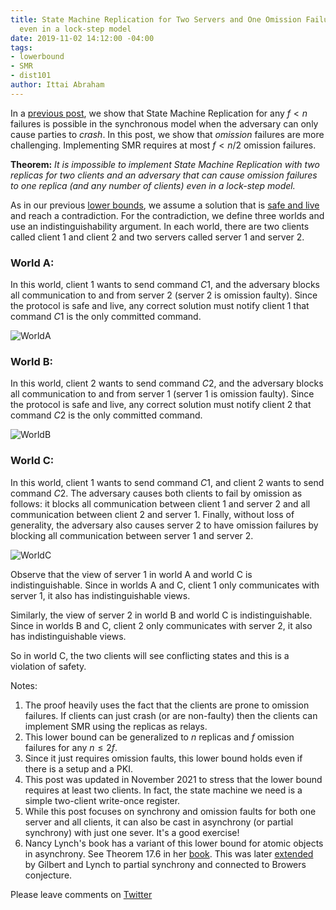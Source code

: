 ```yaml
---
title: State Machine Replication for Two Servers and One Omission Failure is Impossible
  even in a lock-step model
date: 2019-11-02 14:12:00 -04:00
tags:
- lowerbound
- SMR
- dist101
author: Ittai Abraham
---
```


In a [previous post](https://decentralizedthoughts.github.io/2019-11-01-primary-backup/), we show that State Machine Replication for any $f<n$ failures is possible in the synchronous model when the adversary can only cause parties to *crash*. In this post, we show that *omission* failures are more challenging. Implementing SMR requires at most $f<n/2$ omission failures.

**Theorem:** *It is impossible to implement State Machine Replication with two replicas for two clients and an adversary that can cause omission failures to one replica (and any number of clients) even in a lock-step model.* 

As in our previous [lower bounds](https://decentralizedthoughts.github.io/2019-06-25-on-the-impossibility-of-byzantine-agreement-for-n-equals-3f-in-partial-synchrony/), we assume a solution that is [safe and live](https://decentralizedthoughts.github.io/2019-10-15-consensus-for-state-machine-replication/) and reach a contradiction. For the contradiction, we define three worlds and use an indistinguishability argument. In each world, there are two clients called client $1$ and client $2$ and two servers called server $1$ and server $2$.

### World A:

In this world, client $1$ wants to send command $C1$, and the adversary blocks all communication to and from server $2$ (server $2$ is omission faulty). Since the protocol is safe and live, any correct solution must notify client $1$ that command $C1$ is the only committed command.

![WorldA](https://hackmd.io/_uploads/Bka1-zsdp.jpg)


### World B:

In this world, client $2$ wants to send command $C2$, and the adversary blocks all communication to and from server $1$ (server $1$ is omission faulty). Since the protocol is safe and live, any correct solution must notify client $2$ that command $C2$ is the only committed command.

![WorldB](https://hackmd.io/_uploads/Sk8lbzod6.jpg)


### World C:

In this world, client $1$ wants to send command $C1$, and client $2$ wants to send command $C2$. The adversary causes both clients to fail by omission as follows: it blocks all communication between client $1$ and server $2$ and all communication between client $2$ and server $1$. Finally, without loss of generality, the adversary also causes server 2 to have omission failures by blocking all communication between server $1$ and server $2$.

![WorldC](https://hackmd.io/_uploads/BJeb-GiOa.jpg)

Observe that the view of server 1 in world A and world C is indistinguishable. Since in worlds A and C, client $1$ only communicates with server $1$, it also has indistinguishable views.

Similarly, the view of server 2 in world B and world C is indistinguishable. Since in worlds B and C, client $2$ only communicates with server $2$, it also has indistinguishable views.

So in world C, the two clients will see conflicting states and this is a violation of safety.


Notes:

1. The proof heavily uses the fact that the clients are prone to omission failures. If clients can just crash (or are non-faulty) then the clients can implement SMR using the replicas as relays.
2. This lower bound can be generalized to $n$ replicas and $f$ omission failures for any $n\leq 2f$.
3. Since it just requires omission faults, this lower bound holds even if there is a setup and a PKI.
4. This post was updated in November 2021 to stress that the lower bound requires at least two clients. In fact, the state machine we need is a simple two-client write-once register.
5. While this post focuses on synchrony and omission faults for both one server and all clients, it can also be cast in asynchrony (or partial synchrony) with just one sever. It's a good exercise!
6. Nancy Lynch's book has a variant of this lower bound for atomic objects in asynchrony. See Theorem 17.6 in her [book](https://dl.acm.org/doi/book/10.5555/2821576). This was later [extended](https://users.ece.cmu.edu/~adrian/731-sp04/readings/GL-cap.pdf) by Gilbert and Lynch to partial synchrony and connected to Browers conjecture.

Please leave comments on [Twitter](https://twitter.com/ittaia/status/1191305159638503426?s=20)


